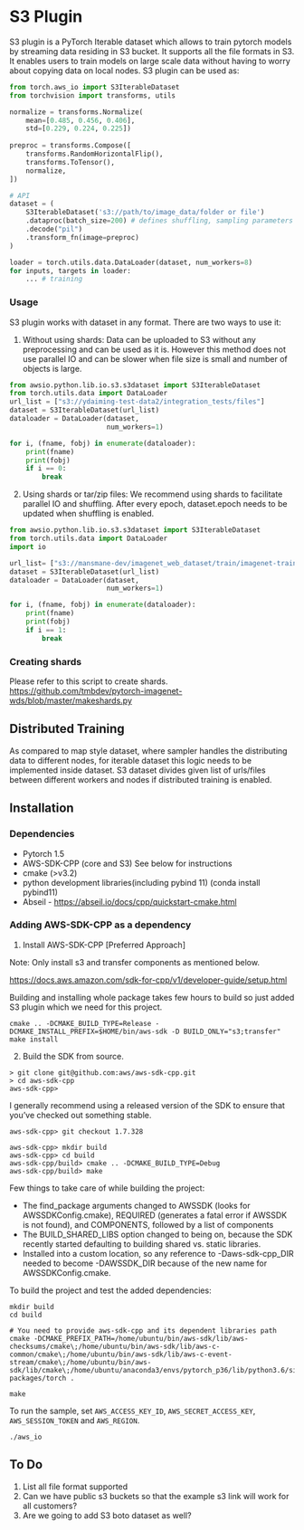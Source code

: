 # S3 Plugin

S3 plugin is a PyTorch Iterable dataset which allows to train pytorch models by streaming data residing in S3 bucket. 
It supports all the file formats in S3. It enables users to train models on large scale data without having to worry about
copying data on local nodes. S3 plugin can be used as:

```python
from torch.aws_io import S3IterableDataset
from torchvision import transforms, utils

normalize = transforms.Normalize(
    mean=[0.485, 0.456, 0.406],
    std=[0.229, 0.224, 0.225])
    
preproc = transforms.Compose([
    transforms.RandomHorizontalFlip(),
    transforms.ToTensor(),
    normalize,
])

# API 
dataset = (
    S3IterableDataset('s3://path/to/image_data/folder or file')
    .dataproc(batch_size=200) # defines shuffling, sampling parameters
    .decode("pil")
    .transform_fn(image=preproc)   
)

loader = torch.utils.data.DataLoader(dataset, num_workers=8)
for inputs, targets in loader:
    ... # training

```
### Usage
S3 plugin works with dataset in any format. There are two ways to use it:
1. Without using shards:  Data can be uploaded to S3 without any preprocessing and can be used as it 
is. However this method does not use parallel IO and can be slower when file size is small and number of objects is 
large. 
```python
from awsio.python.lib.io.s3.s3dataset import S3IterableDataset
from torch.utils.data import DataLoader
url_list = ["s3://ydaiming-test-data2/integration_tests/files"]
dataset = S3IterableDataset(url_list)
dataloader = DataLoader(dataset,
                        num_workers=1)

for i, (fname, fobj) in enumerate(dataloader):
    print(fname)
    print(fobj)
    if i == 0:
        break

```
 

2. Using shards or tar/zip files: We recommend using shards to facilitate parallel IO and shuffling. After every epoch, 
dataset.epoch needs to be updated when shuffling is enabled. 
```python
from awsio.python.lib.io.s3.s3dataset import S3IterableDataset
from torch.utils.data import DataLoader
import io

url_list= ["s3://mansmane-dev/imagenet_web_dataset/train/imagenet-train-000000.tar"]
dataset = S3IterableDataset(url_list)
dataloader = DataLoader(dataset,
                        num_workers=1)

for i, (fname, fobj) in enumerate(dataloader):
    print(fname)
    print(fobj)
    if i == 1:
        break

```

### Creating shards
Please refer to this script to create shards. 
https://github.com/tmbdev/pytorch-imagenet-wds/blob/master/makeshards.py

## Distributed Training
As compared to map style dataset, where sampler handles the distributing data to different nodes, for iterable dataset
this logic needs to be implemented inside dataset. S3 dataset divides given list of urls/files between 
different workers and nodes if distributed training is enabled. 





## Installation
### Dependencies
- Pytorch 1.5
- AWS-SDK-CPP (core and S3) See below for instructions
- cmake (>v3.2)
- python development libraries(including pybind 11) (conda install pybind11)
- Abseil - https://abseil.io/docs/cpp/quickstart-cmake.html


### Adding AWS-SDK-CPP as a dependency

1) Install AWS-SDK-CPP [Preferred Approach]

Note: Only install s3 and transfer components as mentioned below.

https://docs.aws.amazon.com/sdk-for-cpp/v1/developer-guide/setup.html

Building and installing whole package takes few hours to build so just added S3 plugin which we need for this project.

```
cmake .. -DCMAKE_BUILD_TYPE=Release -DCMAKE_INSTALL_PREFIX=$HOME/bin/aws-sdk -D BUILD_ONLY="s3;transfer"
make install
```

2) Build the SDK from source.

```
> git clone git@github.com:aws/aws-sdk-cpp.git
> cd aws-sdk-cpp
aws-sdk-cpp>
```

I generally recommend using a released version of the SDK to ensure that you’ve checked out something stable.
```
aws-sdk-cpp> git checkout 1.7.328
```

```shell
aws-sdk-cpp> mkdir build
aws-sdk-cpp> cd build
aws-sdk-cpp/build> cmake .. -DCMAKE_BUILD_TYPE=Debug 
aws-sdk-cpp/build> make
```



Few things to take care of while building the project: 
- The find_package arguments changed to AWSSDK (looks for AWSSDKConfig.cmake), REQUIRED (generates a fatal error if AWSSDK is not found), and COMPONENTS, followed by a list of components 
- The BUILD_SHARED_LIBS option changed to being on, because the SDK recently started defaulting to building shared vs. static libraries.
- Installed into a custom location, so any reference to -Daws-sdk-cpp_DIR needed to become -DAWSSDK_DIR because of the new name for AWSSDKConfig.cmake.


To build the project and test the added dependencies:

```shell
mkdir build
cd build

# You need to provide aws-sdk-cpp and its dependent libraries path
cmake -DCMAKE_PREFIX_PATH=/home/ubuntu/bin/aws-sdk/lib/aws-checksums/cmake\;/home/ubuntu/bin/aws-sdk/lib/aws-c-common/cmake\;/home/ubuntu/bin/aws-sdk/lib/aws-c-event-stream/cmake\;/home/ubuntu/bin/aws-sdk/lib/cmake\;/home/ubuntu/anaconda3/envs/pytorch_p36/lib/python3.6/site-packages/torch .

make
```

To run the sample, set `AWS_ACCESS_KEY_ID`, `AWS_SECRET_ACCESS_KEY`, `AWS_SESSION_TOKEN` and `AWS_REGION`.

```
./aws_io
```

## To Do
1. List all file format supported 
2. Can we have public s3 buckets so that the example s3 link will work for all customers?
3. Are we going to add S3 boto dataset as well?
 